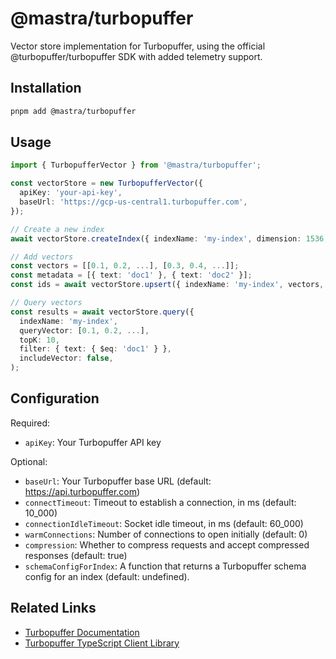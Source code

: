 # @mastra/turbopuffer

Vector store implementation for Turbopuffer, using the official @turbopuffer/turbopuffer SDK with added telemetry support.

## Installation

```bash
pnpm add @mastra/turbopuffer
```

## Usage

```typescript
import { TurbopufferVector } from '@mastra/turbopuffer';

const vectorStore = new TurbopufferVector({
  apiKey: 'your-api-key',
  baseUrl: 'https://gcp-us-central1.turbopuffer.com',
});

// Create a new index
await vectorStore.createIndex({ indexName: 'my-index', dimension: 1536, metric: 'cosine' });

// Add vectors
const vectors = [[0.1, 0.2, ...], [0.3, 0.4, ...]];
const metadata = [{ text: 'doc1' }, { text: 'doc2' }];
const ids = await vectorStore.upsert({ indexName: 'my-index', vectors, metadata });

// Query vectors
const results = await vectorStore.query({
  indexName: 'my-index',
  queryVector: [0.1, 0.2, ...],
  topK: 10,
  filter: { text: { $eq: 'doc1' } },
  includeVector: false,
);
```

## Configuration

Required:

- `apiKey`: Your Turbopuffer API key

Optional:

- `baseUrl`: Your Turbopuffer base URL (default: https://api.turbopuffer.com)
- `connectTimeout`: Timeout to establish a connection, in ms (default: 10_000)
- `connectionIdleTimeout`: Socket idle timeout, in ms (default: 60_000)
- `warmConnections`: Number of connections to open initially (default: 0)
- `compression`: Whether to compress requests and accept compressed responses (default: true)
- `schemaConfigForIndex`: A function that returns a Turbopuffer schema config for an index (default: undefined).

## Related Links

- [Turbopuffer Documentation](https://turbopuffer.com/docs)
- [Turbopuffer TypeScript Client Library](https://github.com/turbopuffer/turbopuffer-typescript)
